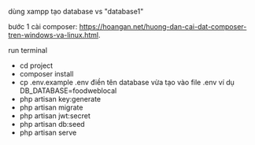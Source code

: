 dùng xampp tạo database vs  "database1"

bước 1 cài composer:
    https://hoangan.net/huong-dan-cai-dat-composer-tren-windows-va-linux.html.


run terminal
- cd project
- composer install
- cp .env.example .env
điền tên database vừa tạo vào file .env ví dụ DB_DATABASE=foodweblocal
- php artisan key:generate
- php artisan migrate
- php artisan jwt:secret
- php artisan db:seed
- php artisan serve


